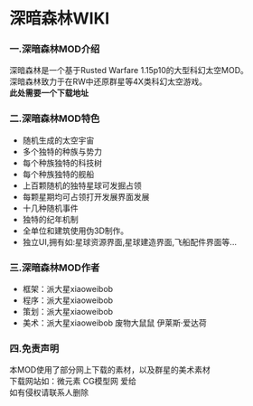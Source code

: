 # 深暗森林WIKI

### 一.深暗森林MOD介绍
深暗森林是一个基于Rusted Warfare 1.15p10的大型科幻太空MOD。<br>
深暗森林致力于在RW中还原群星等4X类科幻太空游戏。<br>
**此处需要一个下载地址**

### 二.深暗森林MOD特色
* 随机生成的太空宇宙
* 多个独特的种族与势力
* 每个种族独特的科技树
* 每个种族独特的舰船
* 上百颗随机的独特星球可发掘占领
* 每颗星期均可占领打开发展界面发展
* 十几种随机事件
* 独特的纪年机制
* 全单位和建筑使用伪3D制作。
* 独立UI,拥有如:星球资源界面,星球建造界面,飞船配件界面等...

### 三.深暗森林MOD作者
* 框架：派大星xiaoweibob
* 程序：派大星xiaoweibob
* 策划：派大星xiaoweibob
* 美术：派大星xiaoweibob 废物大鼠鼠 伊莱斯·爱达荷

### 四.免责声明
本MOD使用了部分网上下载的素材，以及群星的美术素材<br>
下载网站如：微元素 CG模型网 爱给<br>
如有侵权请联系人删除
